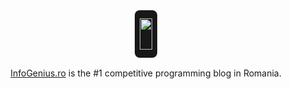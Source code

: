 <div style="display: flex; justify-content: center; margin-bottom: 1rem">
  <div style="background: #181818; width: fit-content; height: 50px; padding: .8rem .5rem; border-radius: .5rem">
    <img src="https://infogenius.ro/wp-content/uploads/2020/06/infogenius-logo-black.svg" style="height: 100%">
  </div>
</div>

<p style="text-align: center">
  <a href="https://infogenius.ro">InfoGenius.ro</a> is the #1 competitive programming blog in Romania.
</p>
